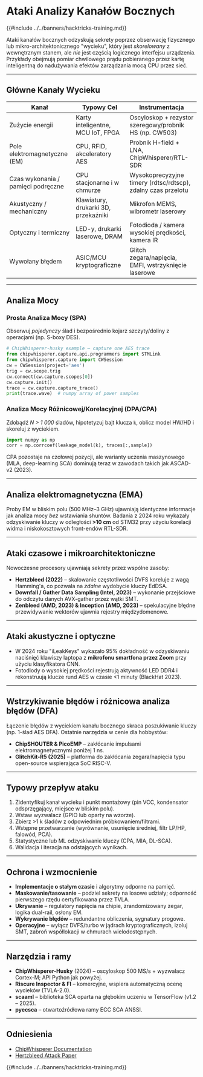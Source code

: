 # Ataki Analizy Kanałów Bocznych

{{#include ../../banners/hacktricks-training.md}}

Ataki kanałów bocznych odzyskują sekrety poprzez obserwację fizycznego lub mikro-architektonicznego "wycieku", który jest *skorelowany* z wewnętrznym stanem, ale *nie* jest częścią logicznego interfejsu urządzenia. Przykłady obejmują pomiar chwilowego prądu pobieranego przez kartę inteligentną do nadużywania efektów zarządzania mocą CPU przez sieć.

---

## Główne Kanały Wycieku

| Kanał | Typowy Cel | Instrumentacja |
|-------|------------|-----------------|
| Zużycie energii | Karty inteligentne, MCU IoT, FPGA | Oscyloskop + rezystor szeregowy/probnik HS (np. CW503) |
| Pole elektromagnetyczne (EM) | CPU, RFID, akceleratory AES | Probnik H-field + LNA, ChipWhisperer/RTL-SDR |
| Czas wykonania / pamięci podręczne | CPU stacjonarne i w chmurze | Wysokoprecyzyjne timery (rdtsc/rdtscp), zdalny czas przelotu |
| Akustyczny / mechaniczny | Klawiatury, drukarki 3D, przekaźniki | Mikrofon MEMS, wibrometr laserowy |
| Optyczny i termiczny | LED-y, drukarki laserowe, DRAM | Fotodioda / kamera wysokiej prędkości, kamera IR |
| Wywołany błędem | ASIC/MCU kryptograficzne | Glitch zegara/napięcia, EMFI, wstrzyknięcie laserowe |

---

## Analiza Mocy

### Prosta Analiza Mocy (SPA)
Obserwuj *pojedynczy* ślad i bezpośrednio kojarz szczyty/doliny z operacjami (np. S-boxy DES).
```python
# ChipWhisperer-husky example – capture one AES trace
from chipwhisperer.capture.api.programmers import STMLink
from chipwhisperer.capture import CWSession
cw = CWSession(project='aes')
trig = cw.scope.trig
cw.connect(cw.capture.scopes[0])
cw.capture.init()
trace = cw.capture.capture_trace()
print(trace.wave)  # numpy array of power samples
```
### Analiza Mocy Różnicowej/Korelacyjnej (DPA/CPA)
Zdobądź *N > 1 000* śladów, hipotetyzuj bajt klucza `k`, oblicz model HW/HD i skoreluj z wyciekiem.
```python
import numpy as np
corr = np.corrcoef(leakage_model(k), traces[:,sample])
```
CPA pozostaje na czołowej pozycji, ale warianty uczenia maszynowego (MLA, deep-learning SCA) dominują teraz w zawodach takich jak ASCAD-v2 (2023).

---

## Analiza elektromagnetyczna (EMA)
Proby EM w bliskim polu (500 MHz–3 GHz) ujawniają identyczne informacje jak analiza mocy *bez* wstawiania shuntów. Badania z 2024 roku wykazały odzyskiwanie kluczy w odległości **>10 cm** od STM32 przy użyciu korelacji widma i niskokosztowych front-endów RTL-SDR.

---

## Ataki czasowe i mikroarchitektoniczne
Nowoczesne procesory ujawniają sekrety przez wspólne zasoby:
* **Hertzbleed (2022)** – skalowanie częstotliwości DVFS koreluje z wagą Hamming'a, co pozwala na *zdalne* wydobycie kluczy EdDSA.
* **Downfall / Gather Data Sampling (Intel, 2023)** – wykonanie przejściowe do odczytu danych AVX-gather przez wątki SMT.
* **Zenbleed (AMD, 2023) & Inception (AMD, 2023)** – spekulacyjne błędne przewidywanie wektorów ujawnia rejestry międzydomenowe.

---

## Ataki akustyczne i optyczne
* W 2024 roku "​iLeakKeys" wykazało 95% dokładność w odzyskiwaniu naciśnięć klawiszy laptopa z **mikrofonu smartfona przez Zoom** przy użyciu klasyfikatora CNN.
* Fotodiody o wysokiej prędkości rejestrują aktywność LED DDR4 i rekonstruują klucze rund AES w czasie <1 minuty (BlackHat 2023).

---

## Wstrzykiwanie błędów i różnicowa analiza błędów (DFA)
Łączenie błędów z wyciekiem kanału bocznego skraca poszukiwanie kluczy (np. 1-ślad AES DFA). Ostatnie narzędzia w cenie dla hobbystów:
* **ChipSHOUTER & PicoEMP** – zakłócanie impulsami elektromagnetycznymi poniżej 1 ns.
* **GlitchKit-R5 (2025)** – platforma do zakłócania zegara/napięcia typu open-source wspierająca SoC RISC-V.

---

## Typowy przepływ ataku
1. Zidentyfikuj kanał wycieku i punkt montażowy (pin VCC, kondensator odsprzęgający, miejsce w bliskim polu).
2. Wstaw wyzwalacz (GPIO lub oparty na wzorze).
3. Zbierz >1 k śladów z odpowiednim próbkowaniem/filtrami.
4. Wstępne przetwarzanie (wyrównanie, usunięcie średniej, filtr LP/HP, falowód, PCA).
5. Statystyczne lub ML odzyskiwanie kluczy (CPA, MIA, DL-SCA).
6. Walidacja i iteracja na odstających wynikach.

---

## Ochrona i wzmocnienie
* **Implementacje o stałym czasie** i algorytmy odporne na pamięć.
* **Maskowanie/tasowanie** – podziel sekrety na losowe udziały; odporność pierwszego rzędu certyfikowana przez TVLA.
* **Ukrywanie** – regulatory napięcia na chipie, zrandomizowany zegar, logika dual-rail, osłony EM.
* **Wykrywanie błędów** – redundantne obliczenia, sygnatury progowe.
* **Operacyjne** – wyłącz DVFS/turbo w jądrach kryptograficznych, izoluj SMT, zabroń współlokacji w chmurach wielodostępnych.

---

## Narzędzia i ramy
* **ChipWhisperer-Husky** (2024) – oscyloskop 500 MS/s + wyzwalacz Cortex-M; API Python jak powyżej.
* **Riscure Inspector & FI** – komercyjne, wspiera automatyczną ocenę wycieków (TVLA-2.0).
* **scaaml** – biblioteka SCA oparta na głębokim uczeniu w TensorFlow (v1.2 – 2025).
* **pyecsca** – otwartoźródłowa ramy ECC SCA ANSSI.

---

## Odniesienia

* [ChipWhisperer Documentation](https://chipwhisperer.readthedocs.io/en/latest/)
* [Hertzbleed Attack Paper](https://www.hertzbleed.com/)


{{#include ../../banners/hacktricks-training.md}}
